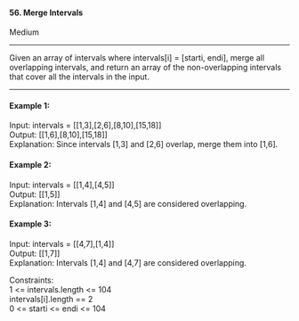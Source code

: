 #### 56. Merge Intervals
Medium

---

Given an array of intervals where intervals[i] = [starti, endi], merge all overlapping intervals, and return an array of the non-overlapping intervals that cover all the intervals in the input.

---



#### Example 1:
Input: intervals = [[1,3],[2,6],[8,10],[15,18]]<br>
Output: [[1,6],[8,10],[15,18]]<br>
Explanation: Since intervals [1,3] and [2,6] overlap, merge them into [1,6].

#### Example 2:
Input: intervals = [[1,4],[4,5]]<br>
Output: [[1,5]]<br>
Explanation: Intervals [1,4] and [4,5] are considered overlapping.

#### Example 3:

Input: intervals = [[4,7],[1,4]]<br>
Output: [[1,7]]<br>
Explanation: Intervals [1,4] and [4,7] are considered overlapping.


Constraints:<br>
1 <= intervals.length <= 104<br>
intervals[i].length == 2<br>
0 <= starti <= endi <= 104

